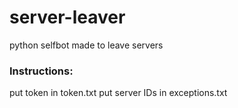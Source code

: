 # server-leaver
python selfbot made to leave servers 
### Instructions:
put token in token.txt
put server IDs in exceptions.txt
